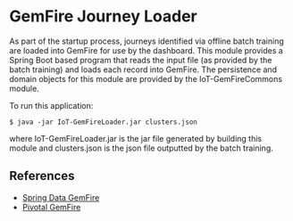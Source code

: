 # GemFire Journey Loader
As part of the startup process, journeys identified via offline batch training are loaded
into GemFire for use by the dashboard.  This module provides a Spring Boot based program
that reads the input file (as provided by the batch training) and loads each record into
GemFire.  The persistence and domain objects for this module are provided by the
IoT-GemFireCommons module.

To run this application:

```
$ java -jar IoT-GemFireLoader.jar clusters.json
```

where IoT-GemFireLoader.jar is the jar file generated by building this module and
clusters.json is the json file outputted by the batch training.

## References
* [Spring Data GemFire](https://spring.io/projects/spring-data-gemfire)
* [Pivotal GemFire](http://pivotal.io/big-data/pivotal-gemfire)
